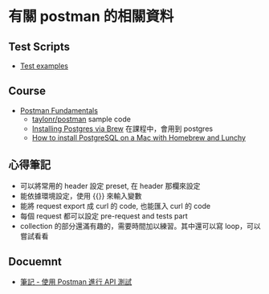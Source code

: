 # 有關 postman 的相關資料

## Test Scripts
  * [Test examples](https://learning.getpostman.com/docs/postman/scripts/test_examples/)

## Course
  - [Postman Fundamentals](https://app.pluralsight.com/library/courses/postman-fundamentals/description)
    - [taylonr/postman](https://github.com/taylonr/postman) sample code
    - [Installing Postgres via Brew](https://gist.github.com/ibraheem4/ce5ccd3e4d7a65589ce84f2a3b7c23a3) 在課程中，會用到 postgres
    - [How to install PostgreSQL on a Mac with Homebrew and Lunchy](https://www.moncefbelyamani.com/how-to-install-postgresql-on-a-mac-with-homebrew-and-lunchy/)

## 心得筆記 
  - 可以將常用的 header 設定 preset, 在 header 那欄來設定
  - 能依據環境設定，使用 {{}} 來輸入變數 
  - 能將 request export 成 curl 的 code, 也能匯入 curl 的 code
  - 每個 request 都可以設定 pre-request and tests part 
  - collection 的部分還滿有趣的，需要時間加以練習。其中還可以寫 loop，可以嘗試看看  

## Docuemnt
  - [筆記 - 使用 Postman 進行 API 測試](https://dotblogs.com.tw/im_sqz777/2018/08/16/002431)
